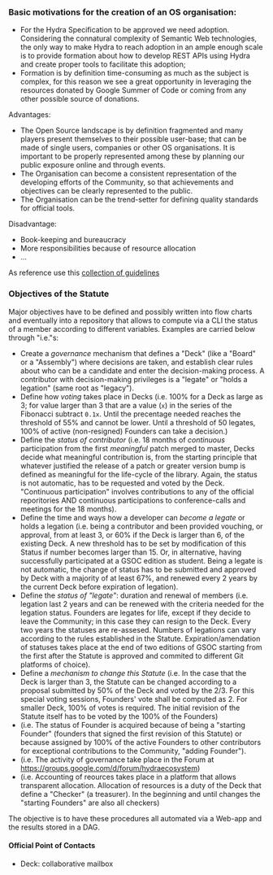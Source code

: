 ### Basic motivations for the creation of an OS organisation:
* For the Hydra Specification to be approved we need adoption. Considering the connatural complexity of Semantic Web
technologies, the only way to make Hydra to reach adoption in an ample enough scale is to provide formation about how to
develop REST APIs using Hydra and create proper tools to facilitate this adoption; 
* Formation is by definition time-consuming as much as the subject is complex, for this reason we see a great opportunity in
 leveraging the resources donated by Google Summer of Code or coming from any other possible source of donations.

Advantages:
* The Open Source landscape is by definition fragmented and many players present themselves to their possible user-base; that
 can be made of single users, companies or other OS organisations. It is important to be properly represented among these by
 planning our public exposure online and through events. 
* The Organisation can become a consistent representation of the developing efforts of the Community, so that achievements
 and objectives can be clearly represented to the public.
 * The Organisation can be the trend-setter for defining quality standards for official tools. 

Disadvantage:
* Book-keeping and bureaucracy
* More responsibilities because of resource allocation
* ...

As reference use this [collection of guidelines](https://opensource.guide)

### Objectives of the Statute
Major objectives have to be defined and possibly written into flow charts and eventually into a repository that allows to compute via a CLI the status of a member according to different variables. Examples are carried below through "i.e."s:

* Create a *governance* mechanism that defines a "Deck" (like a "Board" or a "Assembly") where decisions are taken, and establish clear rules about who can be a candidate and enter the decision-making process. A contributor with decision-making privileges is a "legate" or "holds a legation" (same root as "legacy").
* Define how *voting* takes place in Decks (i.e. 100% for a Deck as large as 3; for value larger than 3 that are a value (`x`) in the series of the Fibonacci subtract `0.1x`. Until the precentage needed reaches the threshold of 55% and cannot be lower. Until a threshold of 50 legates, 100% of active (non-resigned) Founders can take a decision.)
* Define the *status of contributor* (i.e. 18 months of *continuous* participation from the first *meaningful* patch merged to master, Decks decide what meaningful contribution is, from the starting principle that whatever justified the release of a patch or greater version bump is defined as meaningful for the life-cycle of the library. Again, the status is not automatic, has to be requested and voted by the Deck. "Continuous participation" involves contributions to any of the official reporitories AND continuous participations to conference-calls and meetings for the 18 months).
* Define the time and ways how a developer can *become a legate* or holds a legation  (i.e. being a contributor and been provided vouching, or approval, from at least 3, or 60% if the Deck is larger than 6, of the existing Deck. A new threshold has to be set by modification of this Status if number becomes larger than 15. Or, in alternative, having successfully participated at a GSOC edition as student. Being a legate is not automatic, the change of status has to be submitted and approved by Deck with a majority of at least 67%, and renewed every 2 years by the current Deck before expiration of legation).
* Define the *status of "legate"*: duration and renewal of members (i.e. legation last 2 years and can be renewed with the criteria needed for the legation status. Founders are legates for life, except if they decide to leave the Community; in this case they can resign to the Deck. Every two years the statuses are re-assesed. Numbers of legations can vary according to the rules established in the Statute. Expiration/amendation of statuses takes place at the end of two editions of GSOC starting from the first after the Statute is approved and commited to different Git platforms of choice).
* Define a *mechanism to change this Statute* (i.e. In the case that the Deck is larger than 3, the Statute can be changed according to a proposal submitted by 50% of the Deck and voted by the 2/3. For this special voting sessions, Founders' vote shall be computed as 2. For smaller Deck, 100% of votes is required. The initial revision of the Statute itself has to be voted by the 100% of the Founders)
* (i.e. The status of Founder is acquired because of being a "starting Founder" (founders that signed the first revision of this Statute) or because assigned by 100% of the active Founders to other contributors for exceptional contributions to the Community, "adding Founder").
* (i.e. The activity of governance take place in the Forum at https://groups.google.com/d/forum/hydraecosystem)
* (i.e. Accounting of reources takes place in a platform that allows transparent allocation. Allocation of resources is a duty of the Deck that define a "Checker" (a treasurer). In the beginning and until changes the "starting Founders" are also all checkers)

The objective is to have these procedures all automated via a Web-app and the results stored in a DAG.

#### Official Point of Contacts
* Deck: collaborative mailbox
